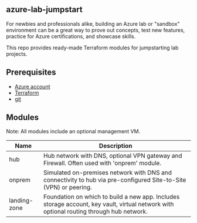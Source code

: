 ## azure-lab-jumpstart

For newbies and professionals alike, building an Azure lab or "sandbox" environment can be a great way to prove out concepts, test new features, practice for Azure certifications, and showcase skills.

This repo provides ready-made Terraform modules for jumpstarting lab projects.
 
## Prerequisites

- [Azure account](https://docs.microsoft.com/en-us/dotnet/azure/create-azure-account) 
- [Terraform](https://www.terraform.io/downloads)
- [git](https://git-scm.com/downloads)

## Modules

Note: All modules include an optional management VM.

|Name|Description
|-|-|
|hub|Hub network with DNS, optional VPN gateway and Firewall.  Often used with 'onprem' module.
|onprem|Simulated on-premises network with DNS and connectivity to hub via pre-configured Site-to-Site (VPN) or peering.
|landing-zone| Foundation on which to build a new app. Includes storage account, key vault, virtual network with optional routing through hub network.
